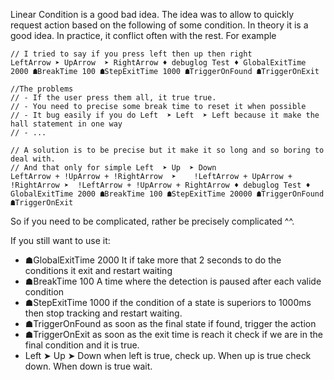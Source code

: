 
Linear Condition is a good bad idea. 
The idea was to allow to quickly request action based on the following of some condition.
In theory it is a good idea.
In practice, it conflict often with the rest. For example

```
// I tried to say if you press left then up then right
LeftArrow ➤ UpArrow  ➤ RightArrow ♦ debuglog Test ♦ GlobalExitTime 2000 ☗BreakTime 100 ☗StepExitTime 1000 ☗TriggerOnFound ☗TriggerOnExit

//The problems
// - If the user press them all, it true true.
// - You need to precise some break time to reset it when possible 
// - It bug easily if you do Left  ➤ Left  ➤ Left because it make the hall statement in one way
// - ...

// A solution is to be precise but it make it so long and so boring to deal with.
// And that only for simple Left  ➤ Up  ➤ Down
LeftArrow + !UpArrow + !RightArrow  ➤    !LeftArrow + UpArrow + !RightArrow ➤  !LeftArrow + !UpArrow + RightArrow ♦ debuglog Test ♦ GlobalExitTime 2000 ☗BreakTime 100 ☗StepExitTime 20000 ☗TriggerOnFound ☗TriggerOnExit
```

So if you need to be complicated, rather be precisely complicated ^^.


If you still want to use it:
- ☗GlobalExitTime 2000 It if take more that 2 seconds to do the conditions it exit and restart waiting
- ☗BreakTime 100 A time where the detection is paused after each valide condition
- ☗StepExitTime 1000  if the condition of a state is superiors to 1000ms then stop tracking and restart waiting.
- ☗TriggerOnFound   as soon as the final state if found, trigger the action
- ☗TriggerOnExit  as soon as the exit time is reach it check if we are in the final condition and it is true.
- Left  ➤ Up  ➤ Down when left is true, check up. When up is true check down. When down is true wait.

